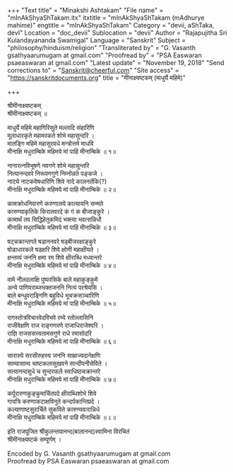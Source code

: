 +++
"Text title" = "Minakshi Ashtakam"
"File name" = "mInAkShyaShTakam.itx"
itxtitle = "mInAkShyaShTakam (mAdhurye mahime)"
engtitle = "mInAkShyaShTakam"
Category = "devii, aShTaka, devI"
Location = "doc_devii"
Sublocation = "devii"
Author = "Rajapujitha Sri Kulandayananda Swamigal"
Language = "Sanskrit"
Subject = "philosophy/hinduism/religion"
"Transliterated by" = "G. Vasanth gsathyaarumugam at gmail.com"
"Proofread by" = "PSA Easwaran psaeaswaran at gmail.com"
"Latest update" = "November 19, 2018"
"Send corrections to" = "Sanskrit@cheerful.com"
"Site access" = "https://sanskritdocuments.org"
title = "मीनाक्ष्यष्टकम् (माधुर्ये महिमे)"

+++
  
 श्रीमीनाक्ष्यष्टकम्   
श्रीमीनाक्ष्यष्टकम् ॥  
  
माधुर्ये महिमे महागिरिसुते मल्लादि संहारिणि   
मूलाधारकृते महामरकते शोभे महासुन्दरि ।  
मातङ्गि महिमे महासुरवधे मन्त्रोत्तमे माधवि   
मीनाक्षि मधुराम्बिके महिमये मां पाहि मीनाम्बिके ॥ १॥  
  
नानारत्नविभूषणे नवगणे शोभे महासुन्तरि  
नित्यानन्दवरे निरूपणगुणे निम्नोन्नते पङ्कजे ।   
नाट्ये नाटकवेषधारिणि शिवे नादे कालनर्तकि(?)  
मीनाक्षि मधुराम्बिके महिमये मां पाहि मीनाम्बिके ॥ २॥  
  
कामक्रोधनिवारणे करुणालये कात्यायनि सन्मते    
कारुण्याकृतिके किरातवरदे कं गं क बीजाङ्कुरे ।   
कामार्थं तव सिद्धिहेतुकमिदं भक्त्या भवत्सन्निधौ  
मीनाक्षि मधुराम्बिके महिमये मां पाहि मीनाम्बिके ॥ ३॥  
  
षट्चक्रान्तगते षडाननवरे षड्बीजरक्षाङ्कुरे   
षोडाधारकले षडक्षरि शिवे क्षोणी महाक्षीयते ।  
क्षन्तव्यं जननि क्षमा रम शिवे क्षीराब्धि मध्यान्तरे  
मीनाक्षि मधुराम्बिके महिमये मां पाहि मीनाम्बिके ॥ ४॥  
  
वामे नीलदलाक्षि पुष्परसिके बाले महाकुङ्कुमे   
अन्ये पाणिवराब्जभक्तजननि नित्यं परश्रेयसि ।  
बाले बन्धुवराङ्गिणि बहुविधे भूचक्रसञ्चारिणि   
मीनाक्षि मधुराम्बिके महिमये मां पाहि मीनाम्बिके ॥ ५॥  
  
रागस्तोत्रविचारवेदविभवे रम्ये रतोल्लासिनि   
राजीवेक्षणि राज राङ्गणरणे राजाधिराजेश्वरि ।   
राज्ञि राजससत्त्वतामसगुणे राधे रमासोदरि   
मीनाक्षि मधुराम्बिके महिमये मां पाहि मीनाम्बिके ॥ ६॥  
  
सारास्ये सरसीरुहस्य जननि साम्राज्यदानेक्षणि   
साम्यासाम्य चाष्टकलासुखवने सान्दीपनीसेविते ।  
सत्यानन्दसुधे च सुन्दरफले स्वाधिष्ठचक्रान्तरे   
मीनाक्षि मधुराम्बिके महिमये मां पाहि मीनाम्बिके ॥ ७॥  
  
कर्पूरारुणकुङ्कुमार्चितपदे क्षीराब्धिशोभे शिवे   
गायत्रि करुणाकटाक्षविनुते कन्दर्पकान्तिप्रदे ।  
कल्याणाष्टसुरार्चिते सुकविते कारुण्यवारान्निधे  
मीनाक्षि मधुराम्बिके महिमये मां पाहि मीनाम्बिके ॥ ८॥  
  
इति राजपूजित श्रीकुलन्तयानन्द(बालानन्द)स्वामिना विरचितं   
श्रीमीनाक्ष्यष्टकं सम्पूर्णम् ।  
  
  
Encoded by G. Vasanth gsathyaarumugam at gmail.com  
Proofread by PSA Easwaran psaeaswaran at gmail.com  
  
